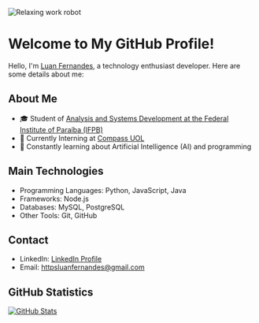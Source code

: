 ![Relaxing work robot](https://github.com/https-Luan-Fernandes/https-Luan-Fernandes/blob/faa5534687c53f4e5d85bd608ddf1e56586a65e1/robot.jpg)
# Welcome to My GitHub Profile!

Hello, I'm [Luan Fernandes](https://www.linkedin.com/in/luan-fernandes-dev), a technology enthusiast developer. Here are some details about me:

## About Me

- 🎓 Student of [Analysis and Systems Development at the Federal Institute of Paraíba (IFPB)](https://estudante.ifpb.edu.br/cursos/13/)
- 💼 Currently Interning at [Compass UOL](https://www.linkedin.com/company/compass-uol/mycompany/)
- 🌱 Constantly learning about Artificial Intelligence (AI) and programming

## Main Technologies

- Programming Languages: Python, JavaScript, Java
- Frameworks: Node.js
- Databases: MySQL, PostgreSQL
- Other Tools: Git, GitHub

## Contact

- LinkedIn: [LinkedIn Profile](https://www.linkedin.com/in/luan-fernandes-dev)
- Email: httpsluanfernandes@gmail.com

## GitHub Statistics

[![GitHub Stats](https://github-readme-stats.vercel.app/api?username=https-Luan-Fernandes&show_icons=true&theme=radical)](https://github.com/https-Luan-Fernandes)
